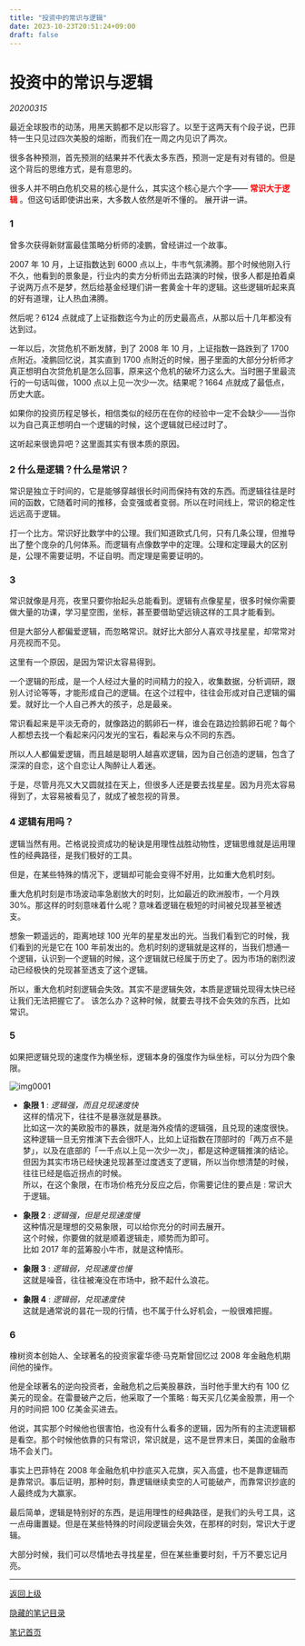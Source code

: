 ```yaml
---
title: "投资中的常识与逻辑"
date: 2023-10-23T20:51:24+09:00
draft: false
---
```


# 投资中的常识与逻辑

_20200315_

最近全球股市的动荡，用黑天鹅都不足以形容了。以至于这两天有个段子说，巴菲特一生只见过四次美股的熔断，而我们在一周之内见识了两次。

很多各种预测，首先预测的结果并不代表太多东西，预测一定是有对有错的。但是这个背后的思维方式，是有意思的。

很多人并不明白危机交易的核心是什么，其实这个核心是六个字—— **<span style="color: red">常识大于逻辑</span>** 。但这句话即使讲出来，大多数人依然是听不懂的。
展开讲一讲。

### 1

曾多次获得新财富最佳策略分析师的凌鹏，曾经讲过一个故事。

2007 年 10 月，上证指数达到 6000 点以上，牛市气氛沸腾。那个时候他刚入行不久，他看到的景象是，行业内的卖方分析师出去路演的时候，很多人都是拍着桌子说两万点不是梦，然后给基金经理们讲一套黄金十年的逻辑。这些逻辑听起来真的好有道理，让人热血沸腾。

然后呢？6124 点就成了上证指数迄今为止的历史最高点，从那以后十几年都没有达到过。

一年以后，次贷危机不断发酵，到了 2008 年 10 月，上证指数一路跌到了 1700 点附近。凌鹏回忆说，其实直到 1700 点附近的时候，圈子里面的大部分分析师才真正想明白次贷危机是怎么回事，原来这个危机的破坏力这么大。当时圈子里最流行的一句话叫做，1000 点以上见一次少一次。结果呢？1664 点就成了最低点，历史大底。

如果你的投资历程足够长，相信类似的经历在在你的经验中一定不会缺少——当你以为自己真正想明白一个逻辑的时候，这个逻辑就已经过时了。

这听起来很诡异吧？这里面其实有很本质的原因。

### 2 什么是逻辑？什么是常识？

常识是独立于时间的，它是能够穿越很长时间而保持有效的东西。而逻辑往往是时间的函数，它随着时间的推移，会变强或者变弱。所以在时间线上，常识的稳定性远远高于逻辑。

打一个比方。常识好比数学中的公理。我们知道欧式几何，只有几条公理，但推导出了整个庞杂的几何体系。而逻辑有点像数学中的定理。公理和定理最大的区别是，公理不需要证明，不证自明。而定理是需要证明的。

### 3

常识就像是月亮，夜里只要你抬起头总能看到。逻辑有点像星星，很多时候你需要做大量的功课，学习星空图，坐标，甚至要借助望远镜这样的工具才能看到。

但是大部分人都偏爱逻辑，而忽略常识。就好比大部分人喜欢寻找星星，却常常对月亮视而不见。

这里有一个原因，是因为常识太容易得到。

一个逻辑的形成，是一个人经过大量的时间精力的投入，收集数据，分析调研，跟别人讨论等等，才能形成自己的逻辑。在这个过程中，往往会形成对自己逻辑的偏爱。就好比一个人自己养大的孩子，总是最亲。

常识看起来是平淡无奇的，就像路边的鹅卵石一样，谁会在路边捡鹅卵石呢？每个人都想去找一个看起来闪闪发光的宝石，看起来与众不同的东西。

所以人人都偏爱逻辑，而且越是聪明人越喜欢逻辑，因为自己创造的逻辑，包含了深深的自恋，这个自恋让人陶醉让人着迷。

于是，尽管月亮又大又圆就挂在天上，但很多人还是要去找星星。因为月亮太容易得到了，太容易被看见了，就成了被忽视的背景。

### 4 逻辑有用吗？

逻辑当然有用。芒格说投资成功的秘诀是用理性战胜动物性，逻辑思维就是运用理性的经典路径，是我们极好的工具。

但是，在某些特殊的情况下，逻辑却可能会变得不好用，比如重大危机时刻。

重大危机时刻是市场波动率急剧放大的时刻，比如最近的欧洲股市，一个月跌 30%。那这样的时刻意味着什么呢？意味着逻辑在极短的时间被兑现甚至被透支。

想象一颗遥远的，距离地球 100 光年的星星发出的光。当我们看到它的时候，我们看到的光是它在 100 年前发出的。危机时刻的逻辑就是这样的，当我们想通一个逻辑，认识到一个逻辑的时候，这个逻辑就已经属于历史了。因为市场的剧烈波动已经极快的兑现甚至透支了这个逻辑。

所以，重大危机时刻逻辑会失效。其实不是逻辑失效，本质是逻辑兑现得太快已经让我们无法把握它了。
该怎么办？这种时候，就要去寻找不会失效的东西，比如常识。

### 5

如果把逻辑兑现的速度作为横坐标，逻辑本身的强度作为纵坐标，可以分为四个象限。

![img0001](https://github-share-1304366332.cos.ap-guangzhou.myqcloud.com/investment/ichangtou/attachments/commonSenseAndLogicOfInvestment_img001.png)

- **象限 1** : _逻辑强，而且兑现速度快_ <br/>这样的情况下，往往不是暴涨就是暴跌。<br/>比如这一次的美欧股市的暴跌，就是海外疫情的逻辑强，且兑现的速度很快。<br/>这种逻辑一旦无穷推演下去会很吓人，比如上证指数在顶部时的「两万点不是梦」，以及在底部的「一千点以上见一次少一次」，都是这种逻辑推演的结论。<br/>但因为其实市场已经快速兑现甚至过度透支了逻辑，所以当你想清楚的时候，往往已经是临近拐点的时候。<br/>所以，在这个象限，在市场价格充分反应之后，你需要记住的要点是 : 常识大于逻辑。

- **象限 2** : _逻辑强，但是兑现速度慢_ <br/>这种情况是理想的交易象限，可以给你充分的时间去展开。<br/>这个时候，你要做的就是顺着逻辑走，顺势而为即可。<br/>比如 2017 年的蓝筹股小牛市，就是这种情形。

- **象限 3** : _逻辑弱，兑现速度也慢_ <br/>这就是噪音，往往被淹没在市场中，掀不起什么浪花。

- **象限 4** : _逻辑弱，兑现速度快_ <br/>这就是通常说的昙花一现的行情，也不属于什么好机会，一般很难把握。

### 6

橡树资本创始人、全球著名的投资家霍华德·马克斯曾回忆过 2008 年金融危机期间他的操作。

他是全球著名的逆向投资者，金融危机之后美股暴跌，当时他手里大约有 100 亿美元的现金。在雷曼破产之后，他采取了一个策略 : 每天买几亿美金股票，用一个月的时间把 100 亿美金买进去。

他说，其实那个时候他也很害怕，也没有什么看多的逻辑，因为所有的主流逻辑都是看空。那个时候他依靠的只有常识，常识就是，这不是世界末日，美国的金融市场不会关门。

事实上巴菲特在 2008 年金融危机中抄底买入花旗，买入高盛，也不是靠逻辑而是靠常识。事后证明，那种时刻，靠逻辑继续卖空的人可能破产，而靠常识抄底的人最终成为大赢家。

最后简单，逻辑是特别好的东西，是运用理性的经典路径，是我们的头号工具，这一点毋庸置疑。但是在某些特殊的时间段逻辑会失效，在那样的时刻，常识大于逻辑。

大部分时候，我们可以尽情地去寻找星星，但在某些重要时刻，千万不要忘记月亮。

---

[返回上级](../..)

[隐藏的笔记目录](/hide)

[笔记首页](/)